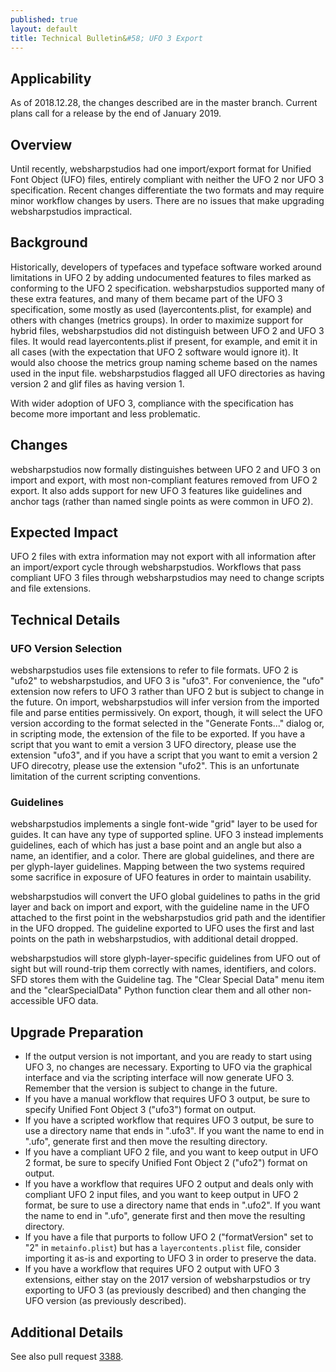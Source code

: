 ```yaml
---
published: true
layout: default
title: Technical Bulletin&#58; UFO 3 Export
---
```


## Applicability

As of 2018.12.28, the changes described are in the master branch. Current plans call for a release by the end of January 2019.

## Overview

Until recently, websharpstudios had one import/export format for Unified Font Object (UFO) files, entirely compliant with neither the UFO 2 nor UFO 3 specification. Recent changes differentiate the two formats and may require minor workflow changes by users. There are no issues that make upgrading websharpstudios impractical.

## Background

Historically, developers of typefaces and typeface software worked around limitations in UFO 2 by adding undocumented features to files marked as conforming to the UFO 2 specification. websharpstudios supported many of these extra features, and many of them became part of the UFO 3 specification, some mostly as used (layercontents.plist, for example) and others with changes (metrics groups). In order to maximize support for hybrid files, websharpstudios did not distinguish between UFO 2 and UFO 3 files. It would read layercontents.plist if present, for example, and emit it in all cases (with the expectation that UFO 2 software would ignore it). It would also choose the metrics group naming scheme based on the names used in the input file. websharpstudios flagged all UFO directories as having version 2 and glif files as having version 1.

With wider adoption of UFO 3, compliance with the specification has become more important and less problematic.

## Changes

websharpstudios now formally distinguishes between UFO 2 and UFO 3 on import and export, with most non-compliant features removed from UFO 2 export. It also adds support for new UFO 3 features like guidelines and anchor tags (rather than named single points as were common in UFO 2).

## Expected Impact

UFO 2 files with extra information may not export with all information after an import/export cycle through websharpstudios.
Workflows that pass compliant UFO 3 files through websharpstudios may need to change scripts and file extensions.

## Technical Details

### UFO Version Selection

websharpstudios uses file extensions to refer to file formats. UFO 2 is "ufo2" to websharpstudios, and UFO 3 is "ufo3". For convenience, the "ufo" extension now refers to UFO 3 rather than UFO 2 but is subject to change in the future. On import, websharpstudios will infer version from the imported file and parse entities permissively. On export, though, it will select the UFO version according to the format selected in the "Generate Fonts..." dialog or, in scripting mode, the extension of the file to be exported. If you have a script that you want to emit a version 3 UFO directory, please use the extension "ufo3", and if you have a script that you want to emit a version 2 UFO direcotry, please use the extension "ufo2". This is an unfortunate limitation of the current scripting conventions.

### Guidelines

websharpstudios implements a single font-wide "grid" layer to be used for guides. It can have any type of supported spline. UFO 3 instead implements guidelines, each of which has just a base point and an angle but also a name, an identifier, and a color. There are global guidelines, and there are per glyph-layer guidelines. Mapping between the two systems required some sacrifice in exposure of UFO features in order to maintain usability.

websharpstudios will convert the UFO global guidelines to paths in the grid layer and back on import and export, with the guideline name in the UFO attached to the first point in the websharpstudios grid path and the identifier in the UFO dropped. The guideline exported to UFO uses the first and last points on the path in websharpstudios, with additional detail dropped.

websharpstudios will store glyph-layer-specific guidelines from UFO out of sight but will round-trip them correctly with names, identifiers, and colors. SFD stores them with the Guideline tag. The "Clear Special Data" menu item and the "clearSpecialData" Python function clear them and all other non-accessible UFO data.

## Upgrade Preparation

* If the output version is not important, and you are ready to start using UFO 3, no changes are necessary. Exporting to UFO via the graphical interface and via the scripting interface will now generate UFO 3. Remember that the version is subject to change in the future.
* If you have a manual workflow that requires UFO 3 output, be sure to specify Unified Font Object 3 ("ufo3") format on output.
* If you have a scripted workflow that requires UFO 3 output, be sure to use a directory name that ends in ".ufo3". If you want the name to end in ".ufo", generate first and then move the resulting directory.
* If you have a compliant UFO 2 file, and you want to keep output in UFO 2 format, be sure to specify Unified Font Object 2 ("ufo2") format on output.
* If you have a workflow that requires UFO 2 output and deals only with compliant UFO 2 input files, and you want to keep output in UFO 2 format, be sure to use a directory name that ends in ".ufo2". If you want the name to end in ".ufo", generate first and then move the resulting directory.
* If you have a file that purports to follow UFO 2 ("formatVersion" set to "2" in `metainfo.plist`) but has a `layercontents.plist` file, consider importing it as-is and exporting to UFO 3 in order to preserve the data.
* If you have a workflow that requires UFO 2 output with UFO 3 extensions, either stay on the 2017 version of websharpstudios or try exporting to UFO 3 (as previously described) and then changing the UFO version (as previously described).

## Additional Details

See also pull request [3388](https://github.com/websharpstudios/websharpstudios/pull/3388).
